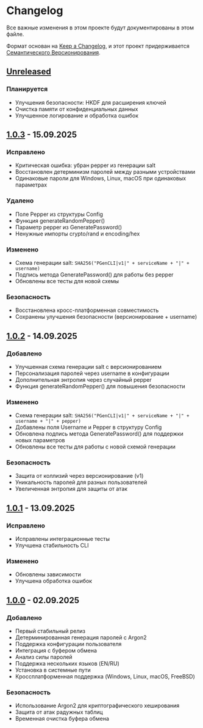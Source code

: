 # Changelog

Все важные изменения в этом проекте будут документированы в этом файле.

Формат основан на [Keep a Changelog](https://keepachangelog.com/ru/1.0.0/),
и этот проект придерживается [Семантического Версионирования](https://semver.org/lang/ru/).

## [Unreleased]
### Планируется
- Улучшения безопасности: HKDF для расширения ключей
- Очистка памяти от конфиденциальных данных
- Улучшенное логирование и обработка ошибок

## [1.0.3] - 15.09.2025
### Исправлено
- Критическая ошибка: убран pepper из генерации salt
- Восстановлен детерминизм паролей между разными устройствами
- Одинаковые пароли для Windows, Linux, macOS при одинаковых параметрах

### Удалено
- Поле Pepper из структуры Config
- Функция generateRandomPepper()
- Параметр pepper из GeneratePassword()
- Ненужные импорты crypto/rand и encoding/hex

### Изменено
- Схема генерации salt: `SHA256("PGenCLI|v1|" + serviceName + "|" + username)`
- Подпись метода GeneratePassword() для работы без pepper
- Обновлены все тесты для новой схемы

### Безопасность
- Восстановлена кросс-платформенная совместимость
- Сохранены улучшения безопасности (версионирование + username)

## [1.0.2] - 14.09.2025
### Добавлено
- Улучшенная схема генерации salt с версионированием
- Персонализация паролей через username в конфигурации
- Дополнительная энтропия через случайный pepper
- Функция generateRandomPepper() для повышения безопасности

### Изменено
- Схема генерации salt: `SHA256("PGenCLI|v1|" + serviceName + "|" + username + "|" + pepper)`
- Добавлены поля Username и Pepper в структуру Config
- Обновлена подпись метода GeneratePassword() для поддержки новых параметров
- Обновлены все тесты для работы с новой схемой генерации

### Безопасность
- Защита от коллизий через версионирование (v1)
- Уникальность паролей для разных пользователей
- Увеличенная энтропия для защиты от атак

## [1.0.1] - 13.09.2025
### Исправлено
- Исправлены интеграционные тесты
- Улучшена стабильность CLI

### Изменено
- Обновлены зависимости
- Улучшена обработка ошибок

## [1.0.0] - 02.09.2025
### Добавлено
- Первый стабильный релиз
- Детерминированная генерация паролей с Argon2
- Поддержка конфигурации пользователя
- Интеграция с буфером обмена
- Анализ силы паролей
- Поддержка нескольких языков (EN/RU)
- Установка в системные пути
- Кроссплатформенная поддержка (Windows, Linux, macOS, FreeBSD)

### Безопасность
- Использование Argon2 для криптографического хеширования
- Защита от атак радужных таблиц
- Временная очистка буфера обмена

[Unreleased]: https://github.com/MaksymLeiber/pgen/compare/v1.0.3...HEAD
[1.0.3]: https://github.com/MaksymLeiber/pgen/compare/v1.0.2...v1.0.3
[1.0.2]: https://github.com/MaksymLeiber/pgen/compare/v1.0.1...v1.0.2
[1.0.1]: https://github.com/MaksymLeiber/pgen/compare/v1.0.0...v1.0.1
[1.0.0]: https://github.com/MaksymLeiber/pgen/releases/tag/v1.0.0